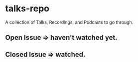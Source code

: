 # talks-repo
A collection of Talks, Recordings, and Podcasts to go through.


## Open Issue => haven't watched yet.
## Closed Issue => watched.
